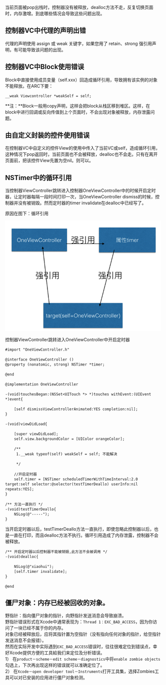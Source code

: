 当前页面被pop出栈时，控制器没有被释放，dealloc方法不走，反复切换页面时，内存激增。到底哪些情况会导致这些问题出现。

## 控制器VC中代理的声明出错

代理的声明使用 assign 或 weak 关键字，如果您用了 retain、strong 强引用声明，有可能导致该问题的出现。

## **控制器VC中Block使用错误**

Block中直接使用成员变量（self.xxx）回造成循环引用，导致拥有该实例的对象不能释放。在ARC下要：

```
__weak Viewcontroller *weakSelf = self;
```

**注：**Block一般用copy声明，这样会把block从栈区移到堆区。这样，在block中进行回调或反向传值到上个页面时，不会出现对象被释放，内存泄露问题。

## **由自定义封装的控件使用错误**

在控制器VC中自定义的控件View的使用中传入了当前VC或self，造成循环引用，这种情况下pop返回时，当前页面也不会被释放，dealloc也不会走。只有在离开页面前，把该控件View先置为空nil。则可以。

## NSTimer中的循环引用

当控制器ViewController跳转进入控制器OneViewController中的时候开启定时器，让定时器每隔一段时间打印一次，当OneViewController dismiss的时候，控制器并没有被销毁。然而定时器的timer invalidate在dealloc中已经写了。

原因在图下：循环引用

![](/assets/NSTimer-retain-syscle.png)

控制器ViewController跳转进入OneViewController中开启定时器

```
#import "OneViewController.h"

@interface OneViewController ()
@property (nonatomic, strong) NSTimer *timer;

@end

@implementation OneViewController

-(void)touchesBegan:(NSSet<UITouch *> *)touches withEvent:(UIEvent *)event{

    [self dismissViewControllerAnimated:YES completion:nil];
}

-(void)viewDidLoad{

    [super viewDidLoad];
    self.view.backgroundColor = [UIColor orangeColor];

    /**
     1.__weak typeof(self) weakSelf = self; 不能解决

     */

    //开启定时器 
    self.timer = [NSTimer scheduledTimerWithTimeInterval:2.0 target:self selector:@selector(testTimerDeallo) userInfo:nil repeats:YES];
}

/** 方法一直执行 */
-(void)testTimerDeallo{
    NSLog(@"-----");
}
```

当开启定时器以后，testTimerDeallo方法一直执行，即使忽略此控制器以后，也是一直在打印，而且dealloc方法不执行。循环引用造成了内存泄露，控制器不会被释放。

```
/** 开启定时器以后控制器不能被销毁,此方法不会被调用 */
-(void)dealloc{

    NSLog(@"xiaohui");
    [self.timer invalidate];
}

@end
```

## **僵尸对象：内存已经被回收的对象。**

野指针：指向僵尸对象的指针，向野指针发送消息会导致崩溃。  
野指针错误形式在Xcode中通常表现为：`Thread 1：EXC_BAD_ACCESS`，因为你访问了一块已经不属于你的内存。  
对象已经被释放后，应将其指针置为空指针（没有指向任何对象的指针，给空指针发送消息不会报错）。  
然而在实际开发中实际遇到`EXC_BAD_ACCESS`错误时，往往很难定位到错误点，幸好Xcode提供方便的工具給我们来定位及分析错误。  
1） 在`product－scheme－edit scheme－diagnostics`中将`enable zombie objects`勾选上，下次再出现这样的错误就可以准确定位了。  
2） 在`Xcode－open developer tool－Instruments`打开工具集，选择Zombies工具可以对已安装的应用进行僵尸对象检测。

